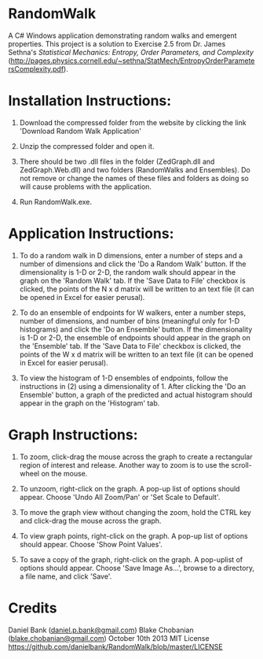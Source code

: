 RandomWalk
==========

A C# Windows application demonstrating random walks and emergent properties.  This project is a solution to Exercise 2.5 from Dr. James Sethna's *Statistical Mechanics: Entropy, Order Parameters, and Complexity* (http://pages.physics.cornell.edu/~sethna/StatMech/EntropyOrderParametersComplexity.pdf).

Installation Instructions:
===========

1. Download the compressed folder from the website by clicking the link 'Download Random Walk Application'

2. Unzip the compressed folder and open it.

3. There should be two .dll files in the folder (ZedGraph.dll and ZedGraph.Web.dll) and two folders (RandomWalks and Ensembles).  Do not remove or change the names of these files and folders as doing so will cause problems with the application.

4. Run RandomWalk.exe.

Application Instructions:
===========

1) To do a random walk in D dimensions, enter a number of steps and a number of dimensions and click the 'Do a Random Walk' button.  If the dimensionality is 1-D or 2-D, the random walk should appear in the graph on the 'Random Walk' tab.  If the 'Save Data to File' checkbox is clicked, the points of the N x d matrix will be written to an text file (it can be opened in Excel for easier perusal).

2) To do an ensemble of endpoints for W walkers, enter a number steps, number of dimensions, and number of bins (meaningful only for 1-D histograms) and click the 'Do an Ensemble' button.  If the dimensionality is 1-D or 2-D, the ensemble of endpoints should appear in the graph on the 'Ensemble' tab.  If the 'Save Data to File' checkbox is clicked, the points of the W x d matrix will be written to an text file (it can be opened in Excel for easier perusal).

3) To view the histogram of 1-D ensembles of endpoints, follow the instructions in (2) using a dimensionality of 1.  After clicking the 'Do an Ensemble' button, a graph of the predicted and actual histogram should appear in the graph on the 'Histogram' tab.

Graph Instructions:
===========

1) To zoom, click-drag the mouse across the graph to create a rectangular region of interest and release.  Another way to zoom is to use the scroll-wheel on the mouse.

2) To unzoom, right-click on the graph.  A pop-up list of options should appear.  Choose 'Undo All Zoom/Pan' or 'Set Scale to Default'.

3) To move the graph view without changing the zoom, hold the CTRL key and click-drag the mouse across the graph.

4) To view graph points, right-click on the graph.  A pop-up list of options should appear.  Choose 'Show Point Values'.

5) To save a copy of the graph, right-click on the graph.  A pop-uplist of options should appear.  Choose 'Save Image As...', browse to a directory, a file name, and click 'Save'.

Credits
===========

Daniel Bank (daniel.p.bank@gmail.com)
Blake Chobanian (blake.chobanian@gmail.com)
October 10th 2013
MIT License
https://github.com/danielbank/RandomWalk/blob/master/LICENSE